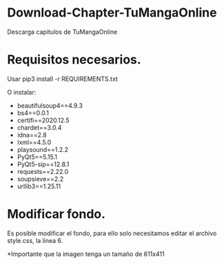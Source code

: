# Download-Chapter-TuMangaOnline
Descarga capitulos de TuMangaOnline

# Requisitos necesarios.
Usar pip3 install -r REQUIREMENTS.txt

O instalar:

* beautifulsoup4==4.9.3
* bs4==0.0.1
* certifi==2020.12.5
* chardet==3.0.4
* idna==2.8
* lxml==4.5.0
* playsound==1.2.2
* PyQt5==5.15.1
* PyQt5-sip==12.8.1
* requests==2.22.0
* soupsieve==2.2
* urllib3==1.25.11

# Modificar fondo.
Es posible modificar el fondo, para ello solo necesitamos editar el archivo style.css, la linea 6.

*Importante que la imagen tenga un tamaño de 611x411

